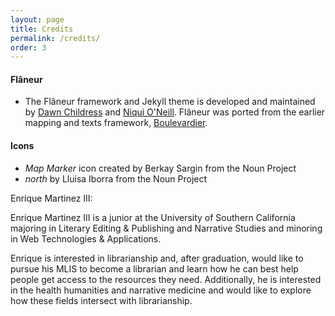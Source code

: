 ```yaml
---
layout: page
title: Credits
permalink: /credits/
order: 3
---
```


#### Flâneur
* The Flâneur framework and Jekyll theme is developed and maintained by [Dawn Childress](https://github.com/kirschbombe) and [Niqui O'Neill](https://github.com/dnoneill). Flâneur was ported from the earlier mapping and texts framework, [Boulevardier](https://github.com/kirschbombe/boulevardier).


#### Icons
* _Map Marker_ icon created by Berkay Sargin from the Noun Project
* _north_ by Lluisa Iborra from the Noun Project

Enrique Martinez III:

Enrique Martinez III is a junior at the University of Southern California majoring in Literary Editing & Publishing and Narrative Studies and minoring in Web Technologies & Applications. 

Enrique is interested in librarianship and, after graduation, would like to pursue his MLIS to become a librarian and learn how he can best help people get access to the resources they need. Additionally, he is interested in the health humanities and narrative medicine and would like to explore how these fields intersect with librarianship.
